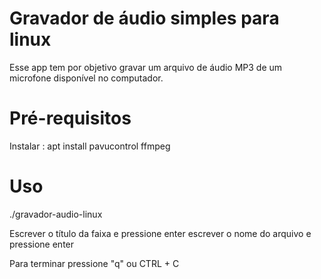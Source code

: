 # Gravador de áudio simples para linux

Esse app tem por objetivo gravar um arquivo de áudio MP3 de um microfone disponível no computador.

# Pré-requisitos
Instalar :
apt install pavucontrol ffmpeg

# Uso
./gravador-audio-linux

Escrever o título da faixa e pressione enter
escrever o nome do arquivo e pressione enter

Para terminar pressione "q" ou CTRL + C
